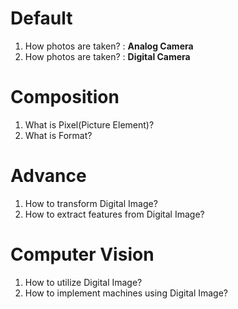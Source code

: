 # Default
1. How photos are taken? : **Analog Camera**
2. How photos are taken? : **Digital Camera**
   
# Composition
1. What is Pixel(Picture Element)?
2. What is Format?

# Advance
1. How to transform Digital Image?
2. How to extract features from Digital Image?

# Computer Vision
1. How to utilize Digital Image?
2. How to implement machines using Digital Image?

#
